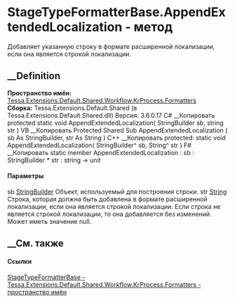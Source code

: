 # StageTypeFormatterBase.AppendExtendedLocalization - метод
Добавляет указанную строку в формате расширенной локализации, если она
является строкой локализации.
## __Definition
 **Пространство имён:**
[Tessa.Extensions.Default.Shared.Workflow.KrProcess.Formatters](N_Tessa_Extensions_Default_Shared_Workflow_KrProcess_Formatters.htm)  
 **Сборка:** Tessa.Extensions.Default.Shared (в
Tessa.Extensions.Default.Shared.dll) Версия: 3.6.0.17
C# __Копировать
     protected static void AppendExtendedLocalization(
    	StringBuilder sb,
    	string str
    )
VB __Копировать
     Protected Shared Sub AppendExtendedLocalization ( 
    	sb As StringBuilder,
    	str As String
    )
C++ __Копировать
     protected:
    static void AppendExtendedLocalization(
    	StringBuilder^ sb, 
    	String^ str
    )
F# __Копировать
     static member AppendExtendedLocalization : 
            sb : StringBuilder * 
            str : string -> unit 
#### Параметры
sb
[StringBuilder](https://learn.microsoft.com/dotnet/api/system.text.stringbuilder)
    Объект, используемый для построения строки.
str [String](https://learn.microsoft.com/dotnet/api/system.string)
    Строка, которая должна быть добавлена в формате расширенной локализации, если она является строкой локализации. Если строка не является строкой локализации, то она добавляется без изменений. Может иметь значение null.
##  __См. также
#### Ссылки
[StageTypeFormatterBase -
](T_Tessa_Extensions_Default_Shared_Workflow_KrProcess_Formatters_StageTypeFormatterBase.htm)
[Tessa.Extensions.Default.Shared.Workflow.KrProcess.Formatters - пространство
имён](N_Tessa_Extensions_Default_Shared_Workflow_KrProcess_Formatters.htm)
